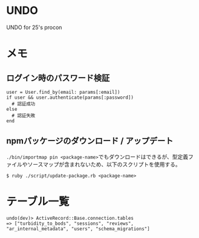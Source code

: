 # UNDO

UNDO for 25's procon

# メモ

## ログイン時のパスワード検証

```
user = User.find_by(email: params[:email])
if user && user.authenticate(params[:password])
  # 認証成功
else
  # 認証失敗
end
```

## npmパッケージのダウンロード / アップデート

`./bin/importmap pin <package-name>`でもダウンロードはできるが、型定義ファイルやソースマップが含まれないため、以下のスクリプトを使用する。

```
$ ruby ./script/update-package.rb <package-name>
```


# テーブル一覧

```
undo(dev)> ActiveRecord::Base.connection.tables
=> ["turbidity_to_bods", "sessions", "reviews", "ar_internal_metadata", "users", "schema_migrations"]
```
